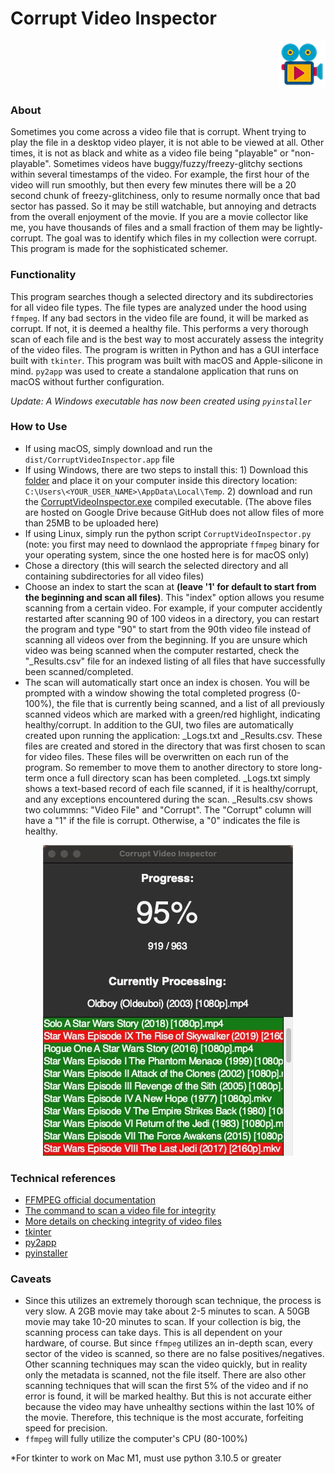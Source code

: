 
# Corrupt Video Inspector


<p align="right">
  <img src="icon.png" width="75" height="75" />
</p>

### About
Sometimes you come across a video file that is corrupt. Whent trying to play the file in a desktop video player, it is not able to be viewed at all. Other times, it is not as black and white as a video file being "playable" or "non-playable". Sometimes videos have buggy/fuzzy/freezy-glitchy sections within several timestamps of the video. For example, the first hour of the video will run smoothly, but then every few minutes there will be a 20 second chunk of freezy-glitchiness, only to resume normally once that bad sector has passed. So it may be still watchable, but annoying and detracts from the overall enjoyment of the movie. If you are a movie collector like me, you have thousands of files and a small fraction of them may be lightly-corrupt. The goal was to identify which files in my collection were corrupt. This program is made for the sophisticated schemer. 

### Functionality
This program searches though a selected directory and its subdirectories for all video file types. The file types are analyzed under the hood using `ffmpeg`. If any bad sectors in the video file are found, it will be marked as corrupt. If not, it is deemed a healthy file. This performs a very thorough scan of each file and is the best way to most accurately assess the integrity of the video files. The program is written in Python and has a GUI interface built with `tkinter`. This program was built with macOS and Apple-silicone in mind. `py2app` was used to create a standalone application that runs on macOS without further configuration. 

*Update: A Windows executable has now been created using `pyinstaller`*

### How to Use
* If using macOS, simply download and run the `dist/CorruptVideoInspector.app` file
* If using Windows, there are two steps to install this: 1) Download this [folder](https://drive.google.com/drive/folders/1fq9wYe9UGl3l2dpqm_TmZjmwcIQfBOCS?usp=share_link) and place it on your computer inside this directory location: `C:\Users\<YOUR_USER_NAME>\AppData\Local\Temp`. 2) download and run the [CorruptVideoInspector.exe](https://drive.google.com/file/d/15ecVKSCP6YxGHn5k32VeL7yjsUGGzrog/view?usp=share_link) compiled executable. (The above files are hosted on Google Drive because GitHub does not allow files of more than 25MB to be uploaded here)
* If using Linux, simply run the python script `CorruptVideoInspector.py` (note: you first may need to downlaod the appropriate `ffmpeg` binary for your operating system, since the one hosted here is for macOS only)
* Chose a directory (this will search the selected directory and all containing subdirectories for all video files)
* Choose an index to start the scan at **(leave '1' for default to start from the beginning and scan all files)**. This "index" option allows you resume scanning from a certain video. For example, if your computer accidently restarted after scanning 90 of 100 videos in a directory, you can restart the program and type "90" to start from the 90th video file instead of scanning all videos over from the beginning. If you are unsure which video was being scanned when the computer restarted, check the "_Results.csv" file for an indexed listing of all files that have successfully been scanned/completed. 
* The scan will automatically start once an index is chosen. You will be prompted with a window showing the total completed progress (0-100%), the file that is currently being scanned, and a list of all previously scanned videos which are marked with a green/red highlight, indicating healthy/corrupt. In addition to the GUI, two files are automatically created upon running the application: _Logs.txt and _Results.csv. These files are created and stored in the directory that was first chosen to scan for video files. These files will be overwritten on each run of the program. So remember to move them to another directory to store long-term once a full directory scan has been completed. _Logs.txt simply shows a text-based record of each file scanned, if it is healthy/corrupt, and any exceptions encountered during the scan. _Results.csv shows two colummns: "Video File" and "Corrupt". The "Corrupt" column will have a "1" if the file is corrupt. Otherwise, a "0" indicates the file is healthy. 


<p align="center">
  <img src="assets/demo2.jpeg" />
</p>

### Technical references
* [FFMPEG official documentation](https://ffmpeg.org/ffmpeg.html)
* [The command to scan a video file for integrity](https://gist.github.com/ridvanaltun/8880ab207e5edc92a58608d466095dec)
* [More details on checking integrity of video files](https://superuser.com/questions/100288/how-can-i-check-the-integrity-of-a-video-file-avi-mpeg-mp4)
* [tkinter](https://docs.python.org/3/library/tkinter.html)
* [py2app](https://py2app.readthedocs.io/en/latest/#)
* [pyinstaller](https://pyinstaller.org/en/stable/)

### Caveats
* Since this utilizes an extremely thorough scan technique, the process is very slow. A 2GB movie may take about 2-5 minutes to scan. A 50GB movie may take 10-20 minutes to scan. If your collection is big, the scanning process can take days. This is all dependent on your hardware, of course. But since `ffmpeg` utilizes an in-depth scan, every sector of the video is scanned, so there are no false positives/negatives. Other scanning techniques may scan the video quickly, but in reality only the metadata is scanned, not the file itself. There are also other scanning techniques that will scan the first 5% of the video and if no error is found, it will be marked healthy. But this is not accurate either because the video may have unhealthy sections within the last 10% of the movie. Therefore, this technique is the most accurate, forfeiting speed for precision. 
* `ffmpeg` will fully utilize the computer's CPU (80-100%)

*For tkinter to work on Mac M1, must use python 3.10.5 or greater
